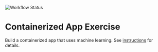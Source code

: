 ![Workflow Status](https://github.com/software-students-fall2023/4-containerized-app-exercise-wacotacotruck/actions/workflows/lint.yml/badge.svg?branch=main&kill_cache=1)

# Containerized App Exercise

Build a containerized app that uses machine learning. See [instructions](./instructions.md) for details.
